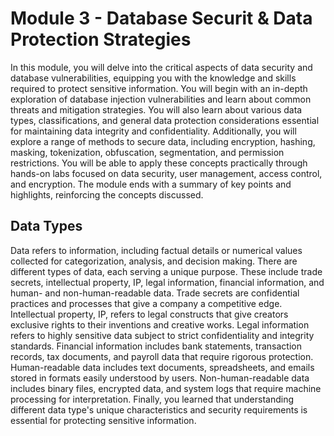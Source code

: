 # Module 3 - Database Securit & Data Protection Strategies  
In this module, you will delve into the critical aspects of data security and database vulnerabilities, equipping you with the knowledge and skills required to protect sensitive information. You will begin with an in-depth exploration of database injection vulnerabilities and learn about common threats and mitigation strategies. You will also learn about various data types, classifications, and general data protection considerations essential for maintaining data integrity and confidentiality. Additionally, you will explore a range of methods to secure data, including encryption, hashing, masking, tokenization, obfuscation, segmentation, and permission restrictions. You will be able to apply these concepts practically through hands-on labs focused on data security, user management, access control, and encryption. The module ends with a summary of key points and highlights, reinforcing the concepts discussed.

## Data Types
Data refers to information, including factual details or numerical values collected for categorization, analysis, and decision making. There are different types of data, each serving a unique purpose. These include trade secrets, intellectual property, IP, legal information, financial information, and human- and non-human-readable data. Trade secrets are confidential practices and processes that give a company a competitive edge. Intellectual property, IP, refers to legal constructs that give creators exclusive rights to their inventions and creative works. Legal information refers to highly sensitive data subject to strict confidentiality and integrity standards. Financial information includes bank statements, transaction records, tax documents, and payroll data that require rigorous protection. Human-readable data includes text documents, spreadsheets, and emails stored in formats easily understood by users. Non-human-readable data includes binary files, encrypted data, and system logs that require machine processing for interpretation. Finally, you learned that understanding different data type's unique characteristics and security requirements is essential for protecting sensitive information.
